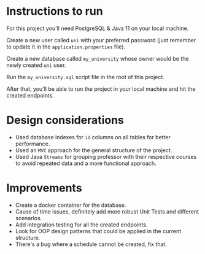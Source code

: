 
# Instructions to run
For this project you'll need PostgreSQL & Java 11 on your local machine.

Create a new user called `uni` with your preferred password (just remember to update it in the `application.properties` file).

Create a new database called `my_university` whose owner would be the newly created `uni` user.

Run the `my_university.sql` script file in the root of this project.

After that, you'll be able to run the project in your local machine and hit the created endpoints.

# Design considerations
 * Used database indexes for `id` columns on all tables for better performance.
 * Used an `MVC` approach for the general structure of the project.
 * Used Java `Streams` for grouping professor with their respective courses to avoid repeated data and a more functional approach. 

# Improvements
  * Create a docker container for the database.
  * Cause of time issues, definitely add more robust Unit Tests and different scenarios.
  * Add integration testing for all the created endpoints.
  * Look for OOP design patterns that could be applied in the current structure.
  * There's a bug where a schedule cannot be created, fix that.



